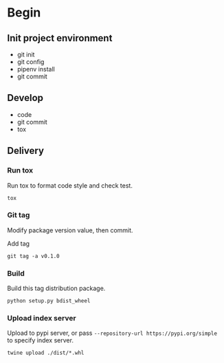 # Begin

## Init project environment

- git init
- git config
- pipenv install
- git commit

## Develop

- code
- git commit
- tox

## Delivery

### Run tox

Run tox to format code style and check test.

```shell script
tox
```

### Git tag

Modify package version value, then commit.

Add tag

```shell script
git tag -a v0.1.0
```

### Build

Build this tag distribution package.

```shell script
python setup.py bdist_wheel
```

### Upload index server

Upload to pypi server, or pass `--repository-url https://pypi.org/simple` to specify index server.

```shell script
twine upload ./dist/*.whl
```
